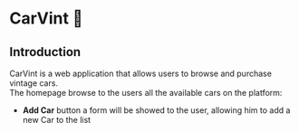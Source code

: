# CarVint :red_car:

## Introduction
CarVint is a web application that allows users to browse and purchase vintage cars.  
The homepage browse to the users all the available cars on the platform:       
* __Add Car__ button a form will be showed to the user, allowing him to add a new Car to the list        
